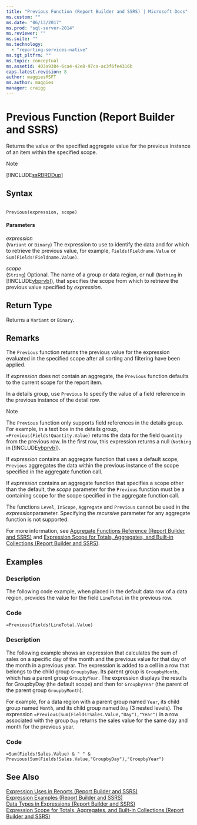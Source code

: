 ```yaml
---
title: "Previous Function (Report Builder and SSRS) | Microsoft Docs"
ms.custom: ""
ms.date: "06/13/2017"
ms.prod: "sql-server-2014"
ms.reviewer: ""
ms.suite: ""
ms.technology: 
  - "reporting-services-native"
ms.tgt_pltfrm: ""
ms.topic: conceptual
ms.assetid: 403a9384-6ca4-42e8-97ca-ac3f6fe4316b
caps.latest.revision: 8
author: maggiesMSFT
ms.author: maggies
manager: craigg
---
```

# Previous Function (Report Builder and SSRS)
  Returns the value or the specified aggregate value for the previous instance of an item within the specified scope.  
  
> [!NOTE]  
>  [!INCLUDE[ssRBRDDup](../../includes/ssrbrddup-md.md)]  
  
## Syntax  
  
```  
  
Previous(expression, scope)  
```  
  
#### Parameters  
 *expression*  
 (`Variant` or `Binary`) The expression to use to identify the data and for which to retrieve the previous value, for example, `Fields!Fieldname.Value` or `Sum(Fields!Fieldname.Value)`.  
  
 *scope*  
 (`String`) Optional. The name of a group or data region, or null (`Nothing` in [!INCLUDE[vbprvb](../../includes/vbprvb-md.md)]), that specifies the scope from which to retrieve the previous value specified by *expression*.  
  
## Return Type  
 Returns a `Variant` or `Binary`.  
  
## Remarks  
 The `Previous` function returns the previous value for the expression evaluated in the specified scope after all sorting and filtering have been applied.  
  
 If *expression* does not contain an aggregate, the `Previous` function defaults to the current scope for the report item.  
  
 In a details group, use `Previous` to specify the value of a field reference in the previous instance of the detail row.  
  
> [!NOTE]  
>  The `Previous` function only supports field references in the details group. For example, in a text box in the details group, `=Previous(Fields!Quantity.Value)` returns the data for the field `Quantity` from the previous row. In the first row, this expression returns a null (`Nothing` in [!INCLUDE[vbprvb](../../includes/vbprvb-md.md)]).  
  
 If *expression* contains an aggregate function that uses a default scope, `Previous` aggregates the data within the previous instance of the scope specified in the aggregate function call.  
  
 If *expression* contains an aggregate function that specifies a scope other than the default, the *scope* parameter for the `Previous` function must be a containing scope for the scope specified in the aggregate function call.  
  
 The functions `Level`, `InScope`, `Aggregate` and `Previous` cannot be used in the *expression*parameter. Specifying the *recursive* parameter for any aggregate function is not supported.  
  
 For more information, see [Aggregate Functions Reference &#40;Report Builder and SSRS&#41;](report-builder-functions-aggregate-functions-reference.md) and [Expression Scope for Totals, Aggregates, and Built-in Collections &#40;Report Builder and SSRS&#41;](expression-scope-for-totals-aggregates-and-built-in-collections.md).  
  
## Examples  
  
### Description  
 The following code example, when placed in the default data row of a data region, provides the value for the field `LineTotal` in the previous row.  
  
### Code  
  
```  
=Previous(Fields!LineTotal.Value)  
```  
  
### Description  
 The following example shows an expression that calculates the sum of sales on a specific day of the month and the previous value for that day of the month in a previous year. The expression is added to a cell in a row that belongs to the child group `GroupbyDay`. Its parent group is `GroupbyMonth`, which has a parent group `GroupbyYear`. The expression displays the results for GroupbyDay (the default scope) and then for `GroupbyYear` (the parent of the parent group `GroupbyMonth`).  
  
 For example, for a data region with a parent group named `Year`, its child group named `Month`, and its child group named `Day` (3 nested levels). The expression `=Previous(Sum(Fields!Sales.Value,"Day"),"Year")` in a row associated with the group `Day` returns the sales value for the same day and month for the previous year.  
  
### Code  
  
```  
=Sum(Fields!Sales.Value) & " " & Previous(Sum(Fields!Sales.Value,"GroupbyDay"),"GroupbyYear")  
```  
  
## See Also  
 [Expression Uses in Reports &#40;Report Builder and SSRS&#41;](expression-uses-in-reports-report-builder-and-ssrs.md)   
 [Expression Examples &#40;Report Builder and SSRS&#41;](expression-examples-report-builder-and-ssrs.md)   
 [Data Types in Expressions &#40;Report Builder and SSRS&#41;](expressions-report-builder-and-ssrs.md)   
 [Expression Scope for Totals, Aggregates, and Built-in Collections &#40;Report Builder and SSRS&#41;](expression-scope-for-totals-aggregates-and-built-in-collections.md)  
  
  
